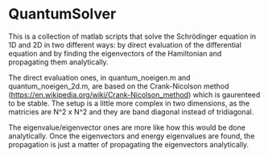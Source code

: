 # QuantumSolver

This is a collection of matlab scripts that solve the Schrödinger equation in 1D and 2D in two different ways: by direct evaluation of the differential equation and by finding the eigenvectors of the Hamiltonian and propagating them analytically.

The direct evaluation ones, in quantum_noeigen.m and quantum_noeigen_2d.m, are based on the Crank-Nicolson method (https://en.wikipedia.org/wiki/Crank-Nicolson_method) which is gaurenteed to be stable. The setup is a little more complex in two dimensions, as the matricies are N^2 x N^2 and they are band diagonal instead of tridiagonal.

The eigenvalue/eigenvector ones are more like how this would be done analytically. Once the eigenvectors and energy eigenvalues are found, the propagation is just a matter of propagating the eigenvectors analytically.
